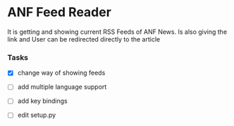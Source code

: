 # ANF Feed Reader
It is getting and showing current RSS Feeds
of ANF News. Is also giving the link and
User can be redirected directly to the article


### Tasks
- [x] change way of showing feeds

- [ ] add multiple language support

- [ ] add key bindings

- [ ] edit setup.py

